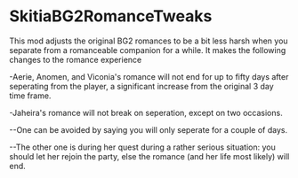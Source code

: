 # SkitiaBG2RomanceTweaks
This mod adjusts the original BG2 romances to be a bit less harsh when you separate from a romanceable companion for a while. 
It makes the following changes to the romance experience

-Aerie, Anomen, and Viconia's romance will not end for up to fifty days after seperating from the player, a significant increase from the original 3 day time frame.

-Jaheira's romance will not break on seperation, except on two occasions. 

--One can be avoided by saying you will only seperate for a couple of days. 

--The other one is during her quest during a rather serious situation: you should let her rejoin the party, else the romance (and her life most likely) will end.
